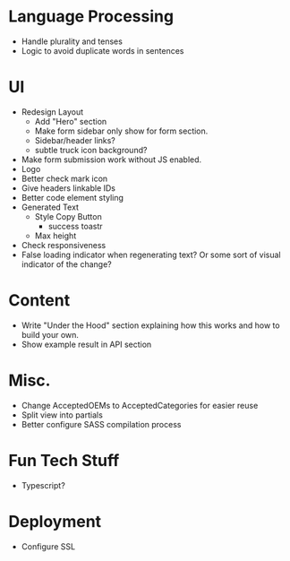 # Language Processing
- Handle plurality and tenses
- Logic to avoid duplicate words in sentences

# UI
- Redesign Layout
    - Add "Hero" section
    - Make form sidebar only show for form section.
    - Sidebar/header links?
    - subtle truck icon background?
- Make form submission work without JS enabled.
- Logo
- Better check mark icon
- Give headers linkable IDs
- Better code element styling
- Generated Text
    - Style Copy Button
        - success toastr
    - Max height
- Check responsiveness
- False loading indicator when regenerating text? Or some sort of visual indicator of the change?

# Content
- Write "Under the Hood" section explaining how this works and how to build your own.
- Show example result in API section

# Misc.
- Change AcceptedOEMs to AcceptedCategories for easier reuse
- Split view into partials
- Better configure SASS compilation process

# Fun Tech Stuff
- Typescript?

# Deployment
- Configure SSL